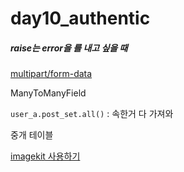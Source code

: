# day10_authentic



##### raise는 error을 를 내고 싶을 때 

[multipart/form-data](https://www.w3schools.com/tags/att_form_enctype.asp)



ManyToManyField

`user_a.post_set.all()` : 속한거 다 가져와



중개 테이블 



[imagekit 사용하기](https://gorillaz.tistory.com/10)


